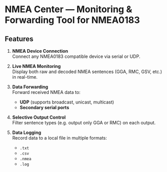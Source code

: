 # NMEA Center — Monitoring & Forwarding Tool for NMEA0183

## Features

1. **NMEA Device Connection**  
   Connect any NMEA0183 compatible device via serial or UDP.

2. **Live NMEA Monitoring**  
   Display both raw and decoded NMEA sentences (GGA, RMC, GSV, etc.) in real-time.

3. **Data Forwarding**  
   Forward received NMEA data to:  
   - **UDP** (supports broadcast, unicast, multicast)  
   - **Secondary serial ports**
     
4. **Selective Output Control**  
   Filter sentence types (e.g. output only GGA or RMC) on each output.

5. **Data Logging**  
   Record data to a local file in multiple formats:  
   - `.txt` 
   - `.csv`  
   - `.nmea` 
   - `.log`


